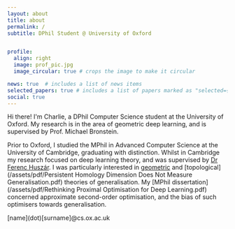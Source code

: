 ```yaml
---
layout: about
title: about
permalink: /
subtitle: DPhil Student @ University of Oxford


profile:
  align: right
  image: prof_pic.jpg
  image_circular: true # crops the image to make it circular

news: true  # includes a list of news items
selected_papers: true # includes a list of papers marked as "selected={true}"
social: true
---
```


Hi there! I'm Charlie, a DPhil Computer Science student at the University of Oxford.
My research is in the area of geometric deep learning, and is supervised by Prof. Michael Bronstein.

Prior to Oxford, I studied the MPhil in Advanced Computer Science at the University of Cambridge, graduating with distinction.
Whilst in Cambridge my research focused on deep learning theory, and was supervised by [Dr Ferenc Huszár](https://www.inference.vc/).
I was particularly interested in [geometric](https://arxiv.org/abs/2308.12666) and [topological](/assets/pdf/Persistent Homology Dimension Does Not Measure Generalisation.pdf) theories of generalisation.
My [MPhil dissertation](/assets/pdf/Rethinking Proximal Optimisation for Deep Learning.pdf) concerned approximate second-order optimisation, and the bias of such optimisers towards generalisation.

\[name\]\(dot\)\[surname\]@cs.ox.ac.uk
